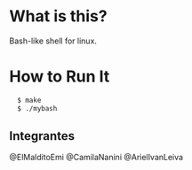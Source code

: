 # What is this?
Bash-like shell for linux.

# How to Run It
```bash
  $ make
  $ ./mybash
```

## Integrantes
@ElMalditoEmi
@CamilaNanini
@ArielIvanLeiva
